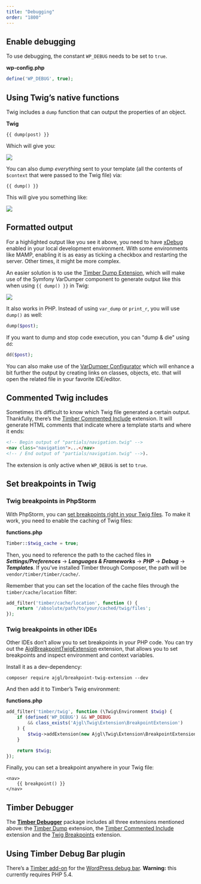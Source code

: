 ```yaml
---
title: "Debugging"
order: "1800"
---
```


## Enable debugging

To use debugging, the constant `WP_DEBUG` needs to be set to `true`.

**wp-config.php**

```php
define('WP_DEBUG', true);
```

## Using Twig’s native functions

Twig includes a `dump` function that can output the properties of an object.

**Twig**

```twig
{{ dump(post) }}
```

Which will give you:

![](https://i.imgur.com/5Xu53Fk.png)

You can also dump _everything_ sent to your template (all the contents of `$context` that were passed to the Twig file) via:

```twig
{{ dump() }}
```

This will give you something like:

![](https://i.imgur.com/5ZD8VDd.png)

## Formatted output

For a highlighted output like you see it above, you need to have [xDebug](https://xdebug.org/) enabled in your local development environment. With some environments like MAMP, enabling it is as easy as ticking a checkbox and restarting the server. Other times, it might be more complex.

An easier solution is to use the [Timber Dump Extension](https://github.com/nlemoine/timber-dump-extension), which will make use of the Symfony VarDumper component to generate output like this when using `{{ dump() }}` in Twig:

![](https://user-images.githubusercontent.com/2084481/31230351-116569a8-a9e4-11e7-8310-48b7f679892b.png)

It also works in PHP. Instead of using `var_dump` or `print_r`, you will use `dump()` as well:

```php
dump($post);
```

If you want to dump and stop code execution, you can "dump & die" using `dd`:
```php
dd($post);
```

You can also make use of the [VarDumper Configurator](https://github.com/nlemoine/var-dumper-configurator) which will enhance a bit further the output by creating links on classes, objects, etc. that will open the related file in your favorite IDE/editor.

## Commented Twig includes

Sometimes it’s difficult to know which Twig file generated a certain output. Thankfully, there’s the [Timber Commented Include](https://github.com/djboris88/timber-commented-include) extension. It will generate HTML comments that indicate where a template starts and where it ends:

```html
<!-- Begin output of "partials/navigation.twig" -->
<nav class="navigation">...</nav>
<!-- / End output of "partials/navigation.twig" -->).
```

The extension is only active when `WP_DEBUG` is set to `true`.

## Set breakpoints in Twig

### Twig breakpoints in PhpStorm

With PhpStorm, you can [set breakpoints right in your Twig files](https://blog.jetbrains.com/phpstorm/2019/05/twig-and-blade-templates-debugging-2/). To make it work, you need to enable the caching of Twig files:

**functions.php**

```php
Timber::$twig_cache = true;
```

Then, you need to reference the path to the cached files in ***Settings/Preferences*** &rarr; ***Languages & Frameworks*** &rarr; ***PHP*** &rarr; ***Debug*** &rarr; ***Templates***. If you’ve installed Timber through Composer, the path will be `vendor/timber/timber/cache/`.

Remember that you can set the location of the cache files through the `timber/cache/location` filter:

```php
add_filter('timber/cache/location', function () {
    return '/absolute/path/to/your/cached/twig/files';
});
```

### Twig breakpoints in other IDEs

Other IDEs don’t allow you to set breakpoints in your PHP code. You can try out the [AjglBreakpointTwigExtension](https://github.com/ajgarlag/AjglBreakpointTwigExtension) extension, that allows you to set breakpoints and inspect environment and context variables.

Install it as a dev-dependency:

```
composer require ajgl/breakpoint-twig-extension --dev
```

And then add it to Timber’s Twig environment:

**functions.php**

```php
add_filter('timber/twig', function (\Twig\Environment $twig) {
    if (defined('WP_DEBUG') && WP_DEBUG
        && class_exists('Ajgl\Twig\Extension\BreakpointExtension')
    ) {
        $twig->addExtension(new Ajgl\Twig\Extension\BreakpointExtension());
    }

    return $twig;
});
```

Finally, you can set a breakpoint anywhere in your Twig file:

```twig
<nav>
    {{ breakpoint() }}
</nav>
```

## Timber Debugger

The [**Timber Debugger**](https://github.com/djboris88/timber-debugger) package includes all three extensions mentioned above:  the [Timber Dump](https://github.com/nlemoine/timber-dump-extension) extension, the [Timber Commented Include](https://github.com/djboris88/timber-commented-include) extension and the [Twig Breakpoints](https://github.com/ajgarlag/AjglBreakpointTwigExtension) extension.

## Using Timber Debug Bar plugin

There’s a [Timber add-on](https://wordpress.org/plugins/debug-bar-timber/) for the [WordPress debug bar](https://wordpress.org/plugins/debug-bar/).
**Warning:** this currently requires PHP 5.4.
